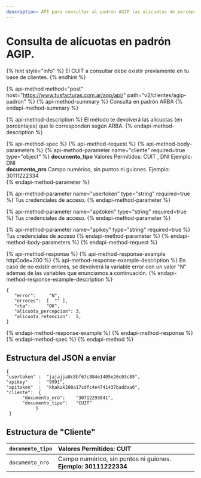 ```yaml
---
description: API para consultar al padrón AGIP las alícuotas de percepción y retención.
---
```


# Consulta de alícuotas en padrón AGIP.

{% hint style="info" %}
El CUIT a consultar debe existir previamente en tu base de clientes.
{% endhint %}

{% api-method method="post" host="https://www.tusfacturas.com.ar/app/api/" path="v2/clientes/agip-padron" %}
{% api-method-summary %}
Consulta en padrón ARBA
{% endapi-method-summary %}

{% api-method-description %}
El método te devolverá las alícuotas \(en porcentajes\) que le corresponden según ARBA.
{% endapi-method-description %}

{% api-method-spec %}
{% api-method-request %}
{% api-method-body-parameters %}
{% api-method-parameter name="cliente" required=true type="object" %}
**documento\_tipo** Valores Permitidos: CUIT , DNI Ejemplo: DNI  
**documento\_nro** Campo numérico, sin puntos ni guiones. Ejemplo: 30111222334  
{% endapi-method-parameter %}

{% api-method-parameter name="usertoken" type="string" required=true %}
Tus credenciales de acceso.
{% endapi-method-parameter %}

{% api-method-parameter name="apitoken" type="string" required=true %}
Tus credenciales de acceso.
{% endapi-method-parameter %}

{% api-method-parameter name="apikey" type="string" required=true %}
Tus credenciales de acceso
{% endapi-method-parameter %}
{% endapi-method-body-parameters %}
{% endapi-method-request %}

{% api-method-response %}
{% api-method-response-example httpCode=200 %}
{% api-method-response-example-description %}
En caso de no existir errores, se devolverá la variable error con un valor "N" ademas de las variables que enunciamos a continuación.
{% endapi-method-response-example-description %}

```text
{
   "error":     "N",
   "errores":  [  "" ],
   "rta":      "OK",
   "alicuota_percepcion": 3,
   "alicuota_retencion":  5,
}
```
{% endapi-method-response-example %}
{% endapi-method-response %}
{% endapi-method-spec %}
{% endapi-method %}

## Estructura del JSON a enviar

```text
{
"usertoken" :  "jajajja8c8bf67c884e1405e26c03c85",
"apikey"    :  "9991",
"apitoken"  :  "kkakak208a17cdfc4e4741437baddaa6",
"cliente":  {                
      "documento_nro":    "30712293841",
      "documento_tipo":   "CUIT"        
           }
 }
```

## Estructura de "Cliente"

| `documento_tipo` | Valores Permitidos: **CUIT**  |
| :--- | :--- |
| `documento_nro` | Campo numérico, sin puntos ni guiones. **Ejemplo: 30111222334** |

